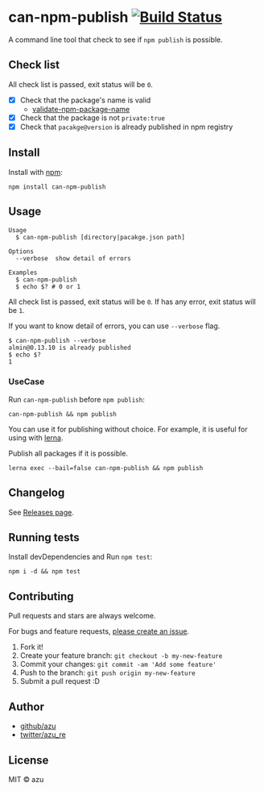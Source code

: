 # can-npm-publish [![Build Status](https://travis-ci.org/azu/can-npm-publish.svg?branch=master)](https://travis-ci.org/azu/can-npm-publish)

A command line tool that check to see if `npm publish` is possible.

## Check list

All check list is passed, exit status will be `0`.

- [x] Check that the package's name is valid
    - [validate-npm-package-name](https://github.com/npm/validate-npm-package-name "validate-npm-package-name")
- [x] Check that the package is not `private:true`
- [x] Check that `pacakge@version` is already published in npm registry

## Install

Install with [npm](https://www.npmjs.com/):

    npm install can-npm-publish

## Usage

    Usage
      $ can-npm-publish [directory|pacakge.json path]

    Options
      --verbose  show detail of errors

    Examples
      $ can-npm-publish
      $ echo $? # 0 or 1

All check list is passed, exit status will be `0`.
If has any error, exit status will be `1`.

If you want to know detail of errors, you can use `--verbose` flag.

    $ can-npm-publish --verbose
    almin@0.13.10 is already published
    $ echo $?
    1

### UseCase

Run `can-npm-publish` before `npm publish`:

    can-npm-publish && npm publish

You can use it for publishing without choice.
For example, it is useful for using with [lerna](https://github.com/lerna/lerna "lerna").

Publish all packages if it is possible.

    lerna exec --bail=false can-npm-publish && npm publish

## Changelog

See [Releases page](https://github.com/azu/can-npm-publish/releases).

## Running tests

Install devDependencies and Run `npm test`:

    npm i -d && npm test

## Contributing

Pull requests and stars are always welcome.

For bugs and feature requests, [please create an issue](https://github.com/azu/can-npm-publish/issues).

1. Fork it!
2. Create your feature branch: `git checkout -b my-new-feature`
3. Commit your changes: `git commit -am 'Add some feature'`
4. Push to the branch: `git push origin my-new-feature`
5. Submit a pull request :D

## Author

- [github/azu](https://github.com/azu)
- [twitter/azu_re](https://twitter.com/azu_re)

## License

MIT © azu

